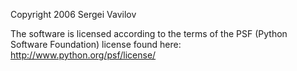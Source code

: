 Copyright 2006 Sergei Vavilov

The software is licensed according to the terms of the PSF (Python Software Foundation) license found here: http://www.python.org/psf/license/